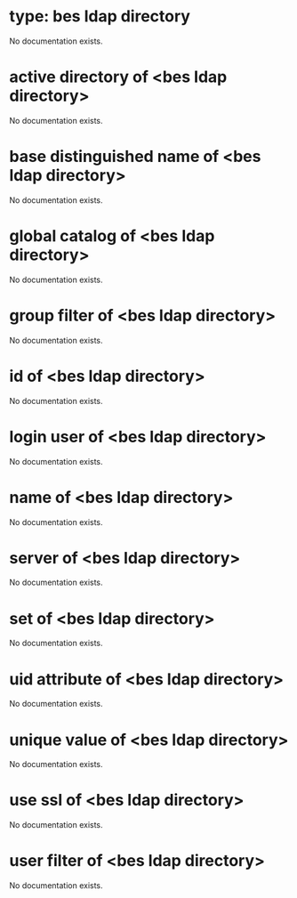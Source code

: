 # type: bes ldap directory

No documentation exists.

# active directory of &lt;bes ldap directory&gt;

No documentation exists.

# base distinguished name of &lt;bes ldap directory&gt;

No documentation exists.

# global catalog of &lt;bes ldap directory&gt;

No documentation exists.

# group filter of &lt;bes ldap directory&gt;

No documentation exists.

# id of &lt;bes ldap directory&gt;

No documentation exists.

# login user of &lt;bes ldap directory&gt;

No documentation exists.

# name of &lt;bes ldap directory&gt;

No documentation exists.

# server of &lt;bes ldap directory&gt;

No documentation exists.

# set of &lt;bes ldap directory&gt;

No documentation exists.

# uid attribute of &lt;bes ldap directory&gt;

No documentation exists.

# unique value of &lt;bes ldap directory&gt;

No documentation exists.

# use ssl of &lt;bes ldap directory&gt;

No documentation exists.

# user filter of &lt;bes ldap directory&gt;

No documentation exists.

